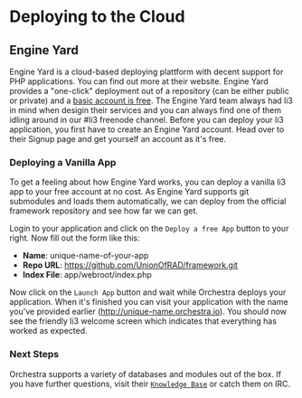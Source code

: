 # Deploying to the Cloud

## Engine Yard

Engine Yard is a cloud-based deploying plattform with decent support for PHP applications. You can find out more at their website. 
Engine Yard provides a "one-click" deployment out of a repository (can be either public or private) and a [basic account is free](https://www.engineyard.com/trial). The Engine Yard team always had li3 in mind when desigin their services and you can always find one of them idling around in our #li3 freenode channel.
Before you can deploy your li3 application, you first have to create an Engine Yard account. Head over to their Signup page and get yourself an account as it's free.

### Deploying a Vanilla App

To get a feeling about how Engine Yard works, you can deploy a vanilla li3 app to your free account at no cost. As Engine Yard supports git submodules and loads them automatically, we can deploy from the official framework repository and see how far we can get.

Login to your application and click on the `Deploy a free App` button to your right. Now fill out the form like this:

 - **Name**: unique-name-of-your-app
 - **Repo URL**: https://github.com/UnionOfRAD/framework.git
 - **Index File**: app/webroot/index.php

Now click on the `Launch App` button and wait while Orchestra deploys your application. When it's finished you can visit your application with the name you've provided 
earlier (http://unique-name.orchestra.io). You should now see the friendly li3 welcome screen which indicates that everything has worked as expected.

### Next Steps

Orchestra supports a variety of databases and modules out of the box. If you have further questions, visit their [`Knowledge Base`](http://docs.orchestra.io/kb) or 
catch them on IRC.
